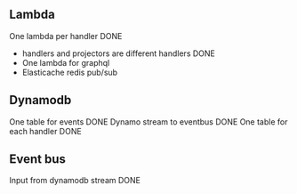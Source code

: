 ## Lambda
One lambda per handler DONE
- handlers and projectors are different handlers DONE
- One lambda for graphql
- Elasticache redis pub/sub

## Dynamodb
One table for events DONE
Dynamo stream to eventbus DONE
One table for each handler DONE

## Event bus
Input from dynamodb stream DONE
